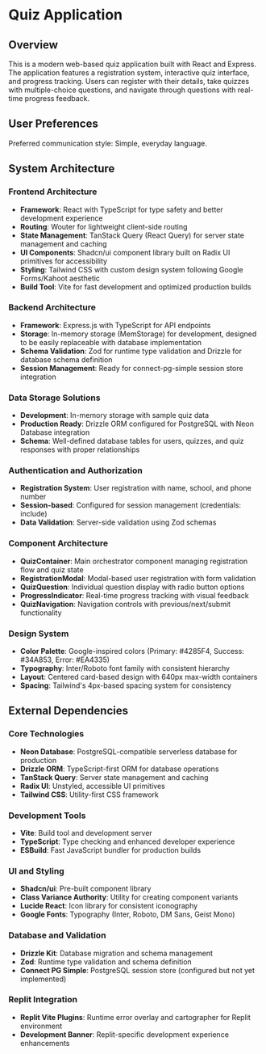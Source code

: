 # Quiz Application

## Overview

This is a modern web-based quiz application built with React and Express. The application features a registration system, interactive quiz interface, and progress tracking. Users can register with their details, take quizzes with multiple-choice questions, and navigate through questions with real-time progress feedback.

## User Preferences

Preferred communication style: Simple, everyday language.

## System Architecture

### Frontend Architecture
- **Framework**: React with TypeScript for type safety and better development experience
- **Routing**: Wouter for lightweight client-side routing
- **State Management**: TanStack Query (React Query) for server state management and caching
- **UI Components**: Shadcn/ui component library built on Radix UI primitives for accessibility
- **Styling**: Tailwind CSS with custom design system following Google Forms/Kahoot aesthetic
- **Build Tool**: Vite for fast development and optimized production builds

### Backend Architecture
- **Framework**: Express.js with TypeScript for API endpoints
- **Storage**: In-memory storage (MemStorage) for development, designed to be easily replaceable with database implementation
- **Schema Validation**: Zod for runtime type validation and Drizzle for database schema definition
- **Session Management**: Ready for connect-pg-simple session store integration

### Data Storage Solutions
- **Development**: In-memory storage with sample quiz data
- **Production Ready**: Drizzle ORM configured for PostgreSQL with Neon Database integration
- **Schema**: Well-defined database tables for users, quizzes, and quiz responses with proper relationships

### Authentication and Authorization
- **Registration System**: User registration with name, school, and phone number
- **Session-based**: Configured for session management (credentials: include)
- **Data Validation**: Server-side validation using Zod schemas

### Component Architecture
- **QuizContainer**: Main orchestrator component managing registration flow and quiz state
- **RegistrationModal**: Modal-based user registration with form validation
- **QuizQuestion**: Individual question display with radio button options
- **ProgressIndicator**: Real-time progress tracking with visual feedback
- **QuizNavigation**: Navigation controls with previous/next/submit functionality

### Design System
- **Color Palette**: Google-inspired colors (Primary: #4285F4, Success: #34A853, Error: #EA4335)
- **Typography**: Inter/Roboto font family with consistent hierarchy
- **Layout**: Centered card-based design with 640px max-width containers
- **Spacing**: Tailwind's 4px-based spacing system for consistency

## External Dependencies

### Core Technologies
- **Neon Database**: PostgreSQL-compatible serverless database for production
- **Drizzle ORM**: TypeScript-first ORM for database operations
- **TanStack Query**: Server state management and caching
- **Radix UI**: Unstyled, accessible UI primitives
- **Tailwind CSS**: Utility-first CSS framework

### Development Tools
- **Vite**: Build tool and development server
- **TypeScript**: Type checking and enhanced developer experience
- **ESBuild**: Fast JavaScript bundler for production builds

### UI and Styling
- **Shadcn/ui**: Pre-built component library
- **Class Variance Authority**: Utility for creating component variants
- **Lucide React**: Icon library for consistent iconography
- **Google Fonts**: Typography (Inter, Roboto, DM Sans, Geist Mono)

### Database and Validation
- **Drizzle Kit**: Database migration and schema management
- **Zod**: Runtime type validation and schema definition
- **Connect PG Simple**: PostgreSQL session store (configured but not yet implemented)

### Replit Integration
- **Replit Vite Plugins**: Runtime error overlay and cartographer for Replit environment
- **Development Banner**: Replit-specific development experience enhancements